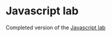 # Javascript lab

Completed version of the [Javascript lab](https://github.com/mustbebuilt/javascript-intro-lab)
